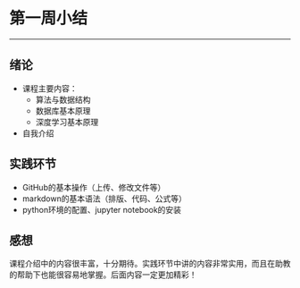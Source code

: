 # 第一周小结
---
## 绪论
* 课程主要内容：
  * 算法与数据结构
  * 数据库基本原理
  * 深度学习基本原理
* 自我介绍
## 实践环节
* GitHub的基本操作（上传、修改文件等）
* markdown的基本语法（排版、代码、公式等）
* python环境的配置、jupyter notebook的安装
## 感想
课程介绍中的内容很丰富，十分期待。实践环节中讲的内容非常实用，而且在助教的帮助下也能很容易地掌握。后面内容一定更加精彩！
